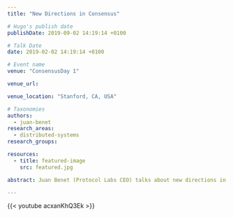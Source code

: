 ```yaml
---
title: "New Directions in Consensus"

# Hugo's publish date
publishDate: 2019-09-02 14:19:14 +0100

# Talk Date
date: 2019-02-02 14:19:14 +0100

# Event name
venue: "ConsensusDay 1"

venue_url:

venue_location: "Stanford, CA, USA"

# Taxonomies
authors:
  - juan-benet
research_areas:
  - distributed-systems
research_groups:

resources:
  - title: featured-image
    src: featured.jpg

abstract: Juan Benet (Protocol Labs CEO) talks about new directions in consensus at ConsensusDay 1.

---
```


{{< youtube acxanKhQ3Ek >}}
